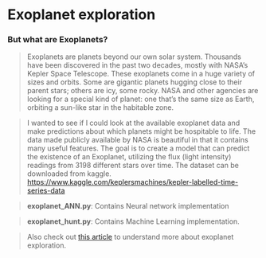 # Exoplanet exploration

### But what are Exoplanets?

> Exoplanets are planets beyond our own solar system. Thousands have been discovered in the past two decades, mostly with NASA’s Kepler Space Telescope.
These exoplanets come in a huge variety of sizes and orbits. Some are gigantic planets hugging close to their parent stars; others are icy, some rocky. NASA and other agencies are looking for a special kind of planet: one that’s the same size as Earth, orbiting a sun-like star in the habitable zone.

> I wanted to see if I could look at the available exoplanet data and make predictions about which planets might be hospitable to life. The data made publicly available by NASA is beautiful in that it contains many useful features. The goal is to create a model that can predict the existence of an Exoplanet, utilizing the flux (light intensity) readings from 3198 different stars over time.
> The dataset can be downloaded from kaggle. https://www.kaggle.com/keplersmachines/kepler-labelled-time-series-data

> **exoplanet_ANN.py**: Contains Neural network implementation

> **exoplanet_hunt.py**: Contains Machine Learning implementation.

> Also check out [this article](https://www.theaidream.com/post/exoplanet-exploration-using-machine-learning) to understand more about exoplanet exploration.
